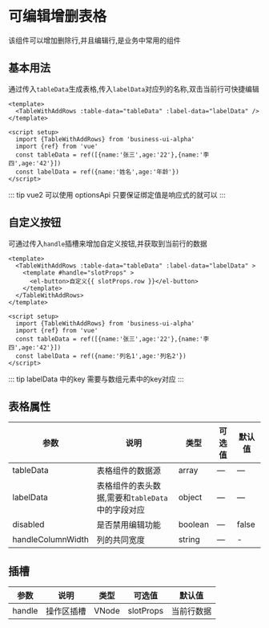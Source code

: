 # 可编辑增删表格
该组件可以增加删除行,并且编辑行,是业务中常用的组件

## 基本用法
通过传入`tableData`生成表格,传入`labelData`对应列的名称,双击当前行可快捷编辑

<tablesss  :tableData="data" :labelData="labelData" class='btm'></tablesss>


``` vue
<template>
  <TableWithAddRows :table-data="tableData" :label-data="labelData" />
</template>

<script setup>
  import {TableWithAddRows} from 'business-ui-alpha'
  import {ref} from 'vue'
  const tableData = ref([{name:'张三',age:'22'},{name:'李四',age:'42'}])
  const labelData = ref({name:'姓名',age:'年龄'})
</script>

```
::: tip 
 vue2 可以使用 optionsApi 只要保证绑定值是响应式的就可以
:::

## 自定义按钮
可通过传入`handle`插槽来增加自定义按钮,并获取到当前行的数据

<tablesss  :tableData="data2" :labelData="labelData2" handleColumnWidth="300px" class='btm'>
 <template #handle="slotProps" >
    <el-button>自定义按钮</el-button>
  </template>
</tablesss>

``` vue
<template>
  <TableWithAddRows :table-data="tableData" :label-data="labelData" >
    <template #handle="slotProps" >
      <el-button>自定义{{ slotProps.row }}</el-button>
    </template>
  </TableWithAddRows>
</template>

<script setup>
  import {TableWithAddRows} from 'business-ui-alpha'
  import {ref} from 'vue'
  const tableData = ref([{name:'张三',age:'22'},{name:'李四',age:'42'}])
  const labelData = ref({name:'列名1',age:'列名2'})
</script>

```
::: tip 
 labelData 中的key 需要与数组元素中的key对应
:::

<script setup>
  import {ref} from 'vue'
  const data = ref([{name:'张三',age:'22'},{name:'李四',age:'42'}])
  const data2 = ref([{name:'张三',age:'22'},{name:'李四',age:'42'}])
  const labelData2 = ref({name:'列名1',age:'列名2'})
  const labelData = ref({name:'姓名',age:'年龄'})

</script>
<style lang="scss" >
  .btm{
    margin-bottom:60px !important;
  }
  .vp-doc h2{
    border:none !important;
  }
.vp-doc {
  color: #2c3e50;
  padding: 12px 0;
  font-size: 14px;
  
  h1 {
    font-size: 36px;
    font-weight: 400;
  }

  h2 {
    font-size: 26px;
    font-weight: 400;
    padding-top: 36px;
  }

  pre, code {
    font-family: source-code-pro,Menlo,Monaco,Consolas,Courier New,monospace;
  }

  p > code, table code {
    background-color: #f1f1f1;
    padding: .15em .5em;
    border-radius: 4px;
    color: #476582;
    transition: color .5s,background-color .5s;
  }

  pre {
    position: relative;
    color: #f7f7f7;
    padding: 20px 24px;
    background-color: #282c34;
    border-radius: 8px;
  }
  
  table {
    display: table;
    border-collapse: collapse;
    width: 100%;
    font-size: 14px;
    margin-bottom: 45px;
    line-height: 1.5em;
    th {
      text-align: left;
      white-space: nowrap;
      color: #909399;
      font-weight: 400;
      &:first-child {
        padding-left: 10px;
      }
    }
    td, th {
    border:none !important;
      border-bottom: 1px solid #dcdfe6;
      padding: 15px;
      background:#fff !important;
      max-width: 250px;
    }
  }
}
.VPDoc.has-aside .content-container{
      max-width: 800px !important;
}
</style>


## 表格属性


| 参数              | 说明                                             | 类型    | 可选值 | 默认值 |
| ----------------- | ------------------------------------------------ | ------- | ------ | ------ |
| tableData         | 表格组件的数据源                                 | array   | —      | —      |
| labelData         | 表格组件的表头数据,需要和`tableData`中的字段对应 | object  | —      | —      |
| disabled          | 是否禁用编辑功能                                 | boolean | —      | false  |
| handleColumnWidth | 列的共同宽度                                     | string  | —      | -      |

## 插槽


| 参数   | 说明       | 类型  | 可选值 | 默认值 |
| ------ | ---------- | ----- | ------ | ------ |
| handle | 操作区插槽 | VNode | slotProps    | 当前行数据     |
